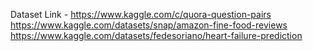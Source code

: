 Dataset Link - https://www.kaggle.com/c/quora-question-pairs
https://www.kaggle.com/datasets/snap/amazon-fine-food-reviews
https://www.kaggle.com/datasets/fedesoriano/heart-failure-prediction
